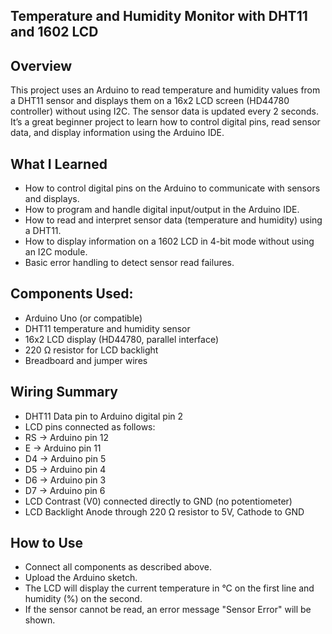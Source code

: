 ## Temperature and Humidity Monitor with DHT11 and 1602 LCD

## Overview
This project uses an Arduino to read temperature and humidity values from a DHT11 sensor and displays them on a 16x2 LCD screen (HD44780 controller) without using I2C. The sensor data is updated every 2 seconds. It’s a great beginner project to learn how to control digital pins, read sensor data, and display information using the Arduino IDE.

## What I Learned
- How to control digital pins on the Arduino to communicate with sensors and displays.
- How to program and handle digital input/output in the Arduino IDE.
- How to read and interpret sensor data (temperature and humidity) using a DHT11.
- How to display information on a 1602 LCD in 4-bit mode without using an I2C module.
- Basic error handling to detect sensor read failures.

## Components Used:
- Arduino Uno (or compatible)
- DHT11 temperature and humidity sensor
- 16x2 LCD display (HD44780, parallel interface)
- 220 Ω resistor for LCD backlight
- Breadboard and jumper wires

## Wiring Summary
- DHT11 Data pin to Arduino digital pin 2
- LCD pins connected as follows:
- RS → Arduino pin 12
- E → Arduino pin 11
- D4 → Arduino pin 5
- D5 → Arduino pin 4
- D6 → Arduino pin 3
- D7 → Arduino pin 6
- LCD Contrast (V0) connected directly to GND (no potentiometer)
- LCD Backlight Anode through 220 Ω resistor to 5V, Cathode to GND

## How to Use
- Connect all components as described above.
- Upload the Arduino sketch.
- The LCD will display the current temperature in °C on the first line and humidity (%) on the second.
- If the sensor cannot be read, an error message "Sensor Error" will be shown.
